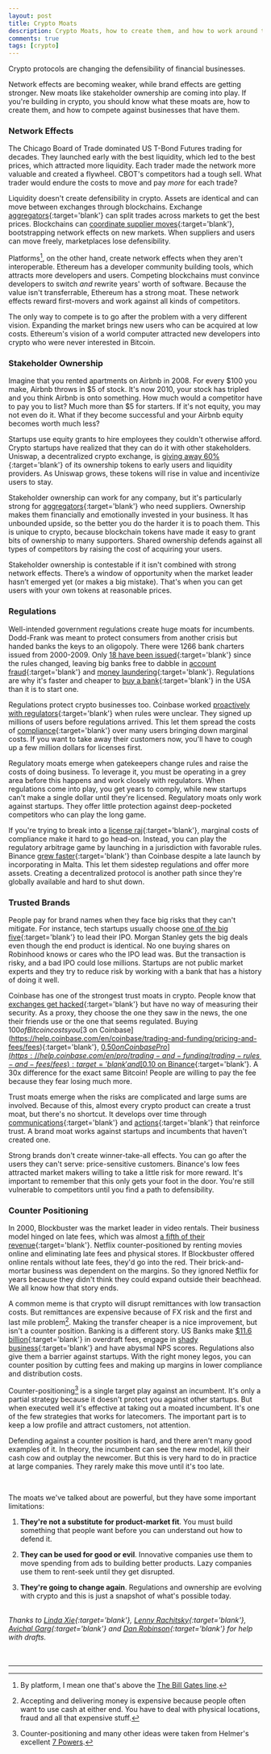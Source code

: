 ```yaml
---
layout: post
title: Crypto Moats
description: Crypto Moats, how to create them, and how to work around them.
comments: true
tags: [crypto]
---
```


Crypto protocols are changing the defensibility of financial businesses.

Network effects are becoming weaker, while brand effects are getting stronger. New moats like stakeholder ownership are coming into play. If you're building in crypto, you should know what these moats are, how to create them, and how to compete against businesses that have them.

### Network Effects
The Chicago Board of Trade dominated US T-Bond Futures trading for decades. They launched early with the best liquidity, which led to the best prices, which attracted more liquidity. Each trader made the network more valuable and created a flywheel. CBOT's competitors had a tough sell. What trader would endure the costs to move and pay *more* for each trade?

Liquidity doesn't create defensibility in crypto. Assets are identical and can move between exchanges through blockchains. Exchange [aggregators](https://matcha.xyz/){:target='blank'} can split trades across markets to get the best prices. Blockchains can [coordinate supplier moves](https://finematics.com/vampire-attack-sushiswap-explained/){:target='blank'}, bootstrapping network effects on new markets. When suppliers and users can move freely, marketplaces lose defensibility.

Platforms[^1], on the other hand, create network effects when they aren't interoperable. Ethereum has a developer community building tools, which attracts more developers and users. Competing blockchains must convince developers to switch *and* rewrite years' worth of software. Because the value isn't transferrable, Ethereum has a strong moat. These network effects reward first-movers and work against all kinds of competitors.

The only way to compete is to go after the problem with a very different vision. Expanding the market brings new users who can be acquired at low costs. Ethereum's vision of a world computer attracted new developers into crypto who were never interested in Bitcoin.

### Stakeholder Ownership
Imagine that you rented apartments on Airbnb in 2008. For every $100 you make, Airbnb throws in $5 of stock. It's now 2010, your stock has tripled and you think Airbnb is onto something. How much would a competitor have to pay you to list? Much more than $5 for starters. If it's not equity, you may not even do it. What if they become successful and your Airbnb equity becomes worth much less?

Startups use equity grants to hire employees they couldn't otherwise afford. Crypto startups have realized that they can do it with other stakeholders. Uniswap, a decentralized crypto exchange, is [giving away 60%](https://uniswap.org/blog/uni/){:target='blank'} of its ownership tokens to early users and liquidity providers. As Uniswap grows, these tokens will rise in value  and incentivize users to stay.

Stakeholder ownership can work for any company, but it's particularly strong for [aggregators](https://stratechery.com/2017/defining-aggregators/){:target='blank'} who need suppliers. Ownership makes them financially and emotionally invested in your business. It has unbounded upside, so the better you do the harder it is to poach them. This is unique to crypto, because blockchain tokens have made it easy to grant bits of ownership to many supporters. Shared ownership defends against all types of competitors by raising the cost of acquiring your users.

Stakeholder ownership is contestable if it isn't combined with strong network effects. There’s a window of opportunity when the market leader hasn’t emerged yet (or makes a big mistake). That's when you can get users with your own tokens at reasonable prices.

### Regulations 
Well-intended government regulations create huge moats for incumbents. Dodd-Frank was meant to protect consumers from another crisis but handed banks the keys to an oligopoly. There were 1266 bank charters issued from 2000-2009. Only [18 have been issued](https://www.statista.com/statistics/193052/change-in-number-of-new-fdic-insured-us-commercial-bank-charters/){:target='blank'} since the rules changed, leaving big banks free to dabble in [account fraud](https://en.wikipedia.org/wiki/Wells_Fargo_account_fraud_scandal){:target='blank'} and [money laundering](https://www.icij.org/investigations/fincen-files/global-banks-defy-u-s-crackdowns-by-serving-oligarchs-criminals-and-terrorists/){:target='blank'}. Regulations are why it's faster and cheaper to [buy a bank](https://ir.lendingclub.com/news/news-details/2020/LendingClub-Announces-Acquisition-Of-Radius-Bank/default.aspx){:target='blank'} in the USA than it is to start one.

Regulations protect crypto businesses too. Coinbase worked [proactively with regulators](https://blog.coinbase.com/coinbase-is-not-a-wallet-b5b9293ca0e7){:target='blank'} when rules were unclear. They signed up millions of users before regulations arrived. This let them spread the costs of [compliance](https://www.coinbase.com/legal/licenses){:target='blank'} over many users bringing down marginal costs. If you want to take away their customers now, you'll have to cough up a few million dollars for licenses first.

Regulatory moats emerge when gatekeepers change rules and raise the costs of doing business. To leverage it, you must be operating in a grey area before this happens and work closely with regulators. When regulations come into play, you get years to comply, while new startups can't make a single dollar until they're licensed. Regulatory moats only work against startups. They offer little protection against deep-pocketed competitors who can play the long game.

If you're trying to break into a [license raj](https://en.wikipedia.org/wiki/Licence_Raj){:target='blank'}, marginal costs of compliance make it hard to go head-on. Instead, you can play the regulatory arbitrage game by launching in a jurisdiction with favorable rules. Binance [grew faster](https://www.binance.com/en/blog/286445971261435904/Binance-2018-Recap){:target='blank'} than Coinbase despite a late launch by incorporating in Malta. This let them sidestep regulations and offer more assets. Creating a decentralized protocol is another path since they're globally available and hard to shut down.

### Trusted Brands
People pay for brand names when they face big risks that they can't mitigate. For instance, tech startups usually choose [one of the big five](https://www.forbes.com/sites/greatspeculations/2017/10/04/morgan-stanley-retains-top-spot-in-equity-underwriting-despite-industry-headwinds/#113e475e522d){:target='blank'} to lead their IPO. Morgan Stanley gets the big deals even though the end product is identical. No one buying shares on Robinhood knows or cares who the IPO lead was. But the transaction is risky, and a bad IPO could lose millions. Startups are not public market experts and they try to reduce risk by working with a bank that has a history of doing it well.

Coinbase has one of the strongest trust moats in crypto. People know that [exchanges get hacked](https://magoo.github.io/Blockchain-Graveyard/){:target='blank'} but have no way of measuring their security. As a proxy, they choose the one they saw in the news, the one their friends use or the one that seems regulated. Buying $100 of Bitcoin costs you [$3 on Coinbase](https://help.coinbase.com/en/coinbase/trading-and-funding/pricing-and-fees/fees){:target='blank'}, [$0.50 on Coinbase Pro](https://help.coinbase.com/en/pro/trading-and-funding/trading-rules-and-fees/fees){:target='blank'} and [$0.10 on Binance](https://www.binance.com/en/fee/schedule){:target='blank'}. A 30x difference for the exact same Bitcoin!  People are willing to pay the fee because they fear losing much more.

Trust moats emerge when the risks are complicated and large sums are involved. Because of this, almost every crypto product can create a trust moat, but there's no shortcut. It develops over time through [communications](https://www.binance.com/en/blog/421499824684900429/Keep-Your-Crypto-SAFU-CZs-Tips){:target='blank'} and [actions](https://medium.com/@AdamLWhite/eth-usd-trading-update-2-216a3b946ef6){:target='blank'} that reinforce trust. A brand moat works against startups and incumbents that haven't created one.

Strong brands don't create winner-take-all effects. You can go after the users they can't serve: price-sensitive customers. Binance's low fees attracted market makers willing to take a little risk for more reward. It's important to remember that this only gets your foot in the door. You're still vulnerable to competitors until you find a path to defensibility.

### Counter Positioning
In 2000, Blockbuster was the market leader in video rentals. Their business model hinged on late fees, which was almost [a fifth of their revenue](https://qz.com/144372/a-brief-illustrated-history-of-blockbuster-which-is-closing-the-last-of-its-us-stores/){:target='blank'}. Netflix counter-positioned by renting movies online and eliminating late fees and physical stores. If Blockbuster offered online rentals without late fees, they'd go into the red. Their brick-and-mortar business was dependent on the margins. So they ignored Netflix for years because they didn't think they could expand outside their beachhead. We all know how that story ends.

A common meme is that crypto will disrupt remittances with low transaction costs. But remittances are expensive because of FX risk and the first and last mile problem[^2]. Making the transfer cheaper is a nice improvement, but isn't a counter position. Banking is a different story. US Banks make [$11.6 billion](https://www.responsiblelending.org/media/new-overdraft-report-urges-congress-regulators-banks-halt-burdensome-bank-fees-threaten){:target='blank'} in overdraft fees, engage in [shady business](https://www.bbc.com/news/uk-54225572){:target='blank'} and have abysmal NPS scores. Regulations also give them a barrier against startups. With the right money legos, you can counter position by cutting fees and making up margins in lower compliance and distribution costs.

Counter-positioning[^3] is a single target play against an incumbent. It's only a partial strategy because it doesn't protect you against other startups. But when executed well it's effective at taking out a moated incumbent. It's one of the few strategies that works for latecomers. The important part is to keep a low profile and attract customers, not attention.

Defending against a counter position is hard, and there aren't many good examples of it. In theory, the incumbent can see the new model, kill their cash cow and outplay the newcomer. But this is very hard to do in practice at large companies. They rarely make this move until it's too late.

<br/>

The moats we've talked about are powerful, but they have some important limitations:  

1. **They're not a substitute for product-market fit**. You must build something that people want before you can understand out how to defend it.

2. **They can be used for good or evil**. Innovative companies use them to move spending from ads to building better products. Lazy companies use them to rent-seek until they get disrupted.

3. **They're going to change again**. Regulations and ownership are evolving with crypto and this is just a snapshot of what's possible today.
<br/><br/>


*Thanks to [Linda Xie](https://twitter.com/ljxie){:target='blank'}, [Lenny Rachitsky](https://twitter.com/lennysan){:target='blank'}, [Avichal Garg](https://twitter.com/avichal){:target='blank'} and [Dan Robinson](https://twitter.com/danrobinson){:target='blank'} for help with drafts.*
<br/><br/><br/>


-----

[^1]: By platform, I mean one that's above the [The Bill Gates line](https://stratechery.com/2018/the-bill-gates-line/).

[^2]: Accepting and delivering money is expensive because people often want to use cash at either end. You have to deal with physical locations, fraud and all that expensive stuff.

[^3]: Counter-positioning and many other ideas were taken from Helmer's excellent [7 Powers](https://www.amazon.com/7-Powers-Foundations-Business-Strategy/dp/0998116319).

